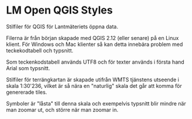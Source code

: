 # LM Open QGIS Styles
Stilfiler för QGIS för Lantmäteriets öppna data.

Filerna är från början skapade med QGIS 2.12 (eller senare) på en Linux klient. För Windows och Mac klienter så kan detta innebära problem med teckekodtabell och typsnitt.

Som teckenkodstabell används UTF8 och för texter används i första hand Arial som typsnitt.

Stilfiler för terrängkartan är skapade utifrån WMTS tjänstens utseende i skala 1:30'236, vilket är så nära en "naturlig" skala det går att komma för genererade tiles. 

Symboler är "låsta" till denna skala och exempelvis typsnitt blir mindre när man zoomar ut, och större när man zoomar in.
